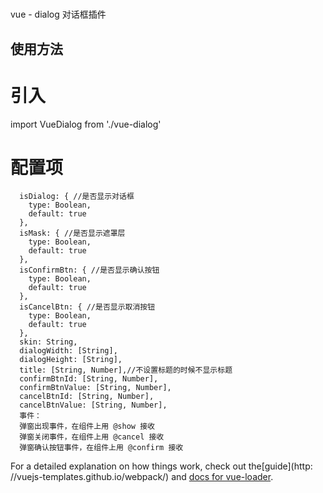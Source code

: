 #
  >
  vue - dialog 对话框插件

## 使用方法
# 引入
import VueDialog from './vue-dialog'

# 配置项
      isDialog: { //是否显示对话框
        type: Boolean,
        default: true
      },
      isMask: { //是否显示遮罩层
        type: Boolean,
        default: true
      },
      isConfirmBtn: { //是否显示确认按钮
        type: Boolean,
        default: true
      },
      isCancelBtn: { //是否显示取消按钮
        type: Boolean,
        default: true
      },
      skin: String,
      dialogWidth: [String],
      dialogHeight: [String],
      title: [String, Number],//不设置标题的时候不显示标题
      confirmBtnId: [String, Number],
      confirmBtnValue: [String, Number],
      cancelBtnId: [String, Number],
      cancelBtnValue: [String, Number],
      事件：
      弹窗出现事件，在组件上用 @show 接收
      弹窗关闭事件，在组件上用 @cancel 接收
      弹窗确认按钮事件，在组件上用 @confirm 接收      
For a detailed explanation on how things work, check out the[guide](http: //vuejs-templates.github.io/webpack/) and [docs for vue-loader](http://vuejs.github.io/vue-loader).
